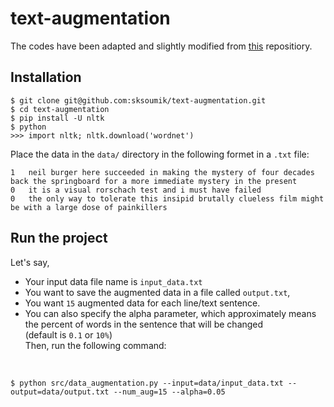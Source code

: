 # text-augmentation

The codes have been adapted and slightly modified from [this](https://github.com/jasonwei20/eda_nlp) repositiory. 
## Installation

    $ git clone git@github.com:sksoumik/text-augmentation.git
    $ cd text-augmentation
    $ pip install -U nltk
    $ python
    >>> import nltk; nltk.download('wordnet')
Place the data in the `data/` directory in the following formet in a `.txt` file: 

    1   neil burger here succeeded in making the mystery of four decades back the springboard for a more immediate mystery in the present 
    0   it is a visual rorschach test and i must have failed 
    0   the only way to tolerate this insipid brutally clueless film might be with a large dose of painkillers

## Run the project

Let's say, 
 - Your input data file name is `input_data.txt`
  - You want to save the augmented data in a file called `output.txt`,
  - You want `15` augmented data for each line/text sentence.
  - You can also specify the alpha parameter, which approximately means the percent of words in the sentence that will be changed      
(default    is    `0.1` or `10%`)  
Then, run the following command: 

<br/>

    $ python src/data_augmentation.py --input=data/input_data.txt --output=data/output.txt --num_aug=15 --alpha=0.05


